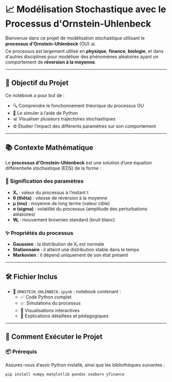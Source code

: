 # 📈 Modélisation Stochastique avec le Processus d'Ornstein-Uhlenbeck

Bienvenue dans ce projet de modélisation stochastique utilisant le **processus d'Ornstein-Uhlenbeck** (OU) 📊.  
Ce processus est largement utilisé en **physique**, **finance**, **biologie**, et dans d'autres disciplines pour modéliser des phénomènes aléatoires ayant un comportement de **réversion à la moyenne**.

---

## 🧠 Objectif du Projet

Ce notebook a pour but de :

- 🔍 Comprendre le fonctionnement théorique du processus OU  
- 🐍 Le simuler à l’aide de Python  
- 📊 Visualiser plusieurs trajectoires stochastiques  
- ⚙️ Étudier l’impact des différents paramètres sur son comportement

---

## 📚 Contexte Mathématique

Le **processus d'Ornstein-Uhlenbeck** est une solution d’une équation différentielle stochastique (EDS) de la forme :


### 🔢 Signification des paramètres

- **Xₜ** : valeur du processus à l’instant t  
- **θ (thêta)** : vitesse de réversion à la moyenne  
- **μ (mu)** : moyenne de long terme (valeur cible)  
- **σ (sigma)** : volatilité du processus (amplitude des perturbations aléatoires)  
- **Wₜ** : mouvement brownien standard (bruit blanc)

### ✨ Propriétés du processus

- **Gaussien** : la distribution de Xₜ est normale  
- **Stationnaire** : il atteint une distribution stable dans le temps  
- **Markovien** : il dépend uniquement de son état présent  

---

## 🛠️ Fichier Inclus

- 📄 `ORNSTEIN_UHLENBECK.ipynb` : notebook contenant :
  - ✅ Code Python complet  
  - 📈 Simulations du processus  
  - 🎨 Visualisations interactives  
  - 🧾 Explications détaillées et pédagogiques  

---

## 🚀 Comment Exécuter le Projet

### 📦 Prérequis

Assurez-vous d’avoir Python installé, ainsi que les bibliothèques suivantes :

```bash
pip install numpy matplotlib pandas seaborn yfinance
